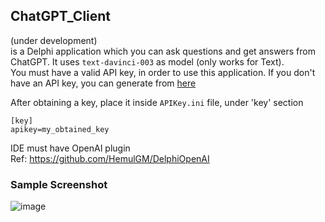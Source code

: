 ## ChatGPT_Client
(under development)\
is a Delphi application which you can ask questions and get answers from ChatGPT. It uses ``` text-davinci-003 ``` as model (only works for Text).\
You must have a valid API key, in order to use this application. If you don't have an API key, you can generate from [here](https://platform.openai.com/overview)

After obtaining a key, place it inside ```APIKey.ini``` file, under 'key' section
```
[key]
apikey=my_obtained_key
```

IDE must have OpenAI plugin \
Ref: https://github.com/HemulGM/DelphiOpenAI

### Sample Screenshot
![image](https://user-images.githubusercontent.com/53097068/228934117-0ed24dfc-fff0-4a62-ab11-45b80a7d2ff6.png)

